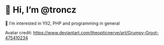 # 👋 Hi, I’m @troncz
👀 I’m interested in YII2, PHP and programming in general

Avatar credit: https://www.deviantart.com/theopticnerve/art/Grumpy-Groot-475410234

<!---
troncz/troncz is a ✨ special ✨ repository because its `README.md` (this file) appears on your GitHub profile.
You can click the Preview link to take a look at your changes.
--->
